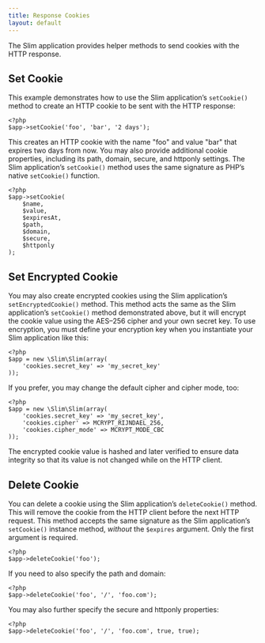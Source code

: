 ```yaml
---
title: Response Cookies
layout: default
---
```


The Slim application provides helper methods to send cookies with the HTTP response.

## Set Cookie

This example demonstrates how to use the Slim application’s `setCookie()` method to create an HTTP cookie to be sent
with the HTTP response:

    <?php
    $app->setCookie('foo', 'bar', '2 days');

This creates an HTTP cookie with the name "foo" and value "bar" that expires two days from now. You may also provide
additional cookie properties, including its path, domain, secure, and httponly settings. The Slim application’s
`setCookie()` method uses the same signature as PHP’s native `setCookie()` function.

    <?php
    $app->setCookie(
        $name,
        $value,
        $expiresAt,
        $path,
        $domain,
        $secure,
        $httponly
    );

## Set Encrypted Cookie

You may also create encrypted cookies using the Slim application’s `setEncryptedCookie()` method. This method acts
the same as the Slim application’s `setCookie()` method demonstrated above, but it will encrypt the cookie value
using the AES–256 cipher and your own secret key. To use encryption, you must define your encryption key when you
instantiate your Slim application like this:

    <?php
    $app = new \Slim\Slim(array(
        'cookies.secret_key' => 'my_secret_key'
    ));

If you prefer, you may change the default cipher and cipher mode, too:

    <?php
    $app = new \Slim\Slim(array(
        'cookies.secret_key' => 'my_secret_key',
        'cookies.cipher' => MCRYPT_RIJNDAEL_256,
        'cookies.cipher_mode' => MCRYPT_MODE_CBC
    ));

The encrypted cookie value is hashed and later verified to ensure data integrity so that its value is not changed
while on the HTTP client.

## Delete Cookie

You can delete a cookie using the Slim application’s `deleteCookie()` method. This will remove the cookie from
the HTTP client before the next HTTP request. This method accepts the same signature as the Slim application’s
`setCookie()` instance method, *without* the `$expires` argument. Only the first argument is required.

    <?php
    $app->deleteCookie('foo');

If you need to also specify the path and domain:

    <?php
    $app->deleteCookie('foo', '/', 'foo.com');

You may also further specify the secure and httponly properties:

    <?php
    $app->deleteCookie('foo', '/', 'foo.com', true, true);
